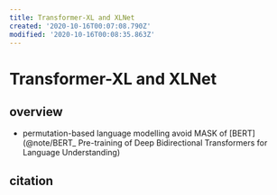 ```yaml
---
title: Transformer-XL and XLNet
created: '2020-10-16T00:07:08.790Z'
modified: '2020-10-16T00:08:35.863Z'
---
```


# Transformer-XL and XLNet

## overview

- permutation-based language modelling avoid MASK of [BERT](@note/BERT_ Pre-training of Deep Bidirectional Transformers for Language Understanding)

## citation

```
```

